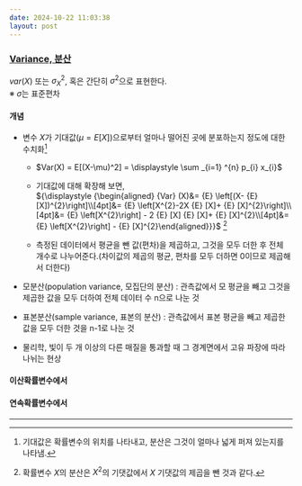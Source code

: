 ```yaml
---
date: 2024-10-22 11:03:38
layout: post
---
```






### [Variance, 분산](https://ko.wikipedia.org/wiki/%EB%B6%84%EC%82%B0)
${var} (X)$ 또는 $\sigma _{X}^2$, 혹은 간단히 $\sigma ^2$으로 표현한다.  
※ $\sigma$는 표준편차  

#### 개념
- 변수 $X$가 기대값($\mu = E[X]$)으로부터 얼마나 떨어진 곳에 분포하는지 정도에 대한 수치화[^001]  
  + $Var(X) = E[(X-\mu)^2] = \displaystyle \sum _{i=1} ^{n} p_{i} x_{i}$  
  + 기대값에 대해 확장해 보면,  
    ${\displaystyle {\begin{aligned} {Var} (X)&= {E} \left[(X- {E} [X])^{2}\right]\\[4pt]&= {E} \left[X^{2}-2X {E} [X]+ {E} [X]^{2}\right]\\[4pt]&= {E} \left[X^{2}\right] - 2 {E} [X] {E} [X]+ {E} [X]^{2}\\[4pt]&= {E} \left[X^{2}\right] - {E} [X]^{2}\end{aligned}}}$ [^002] 

  + 측정된 데이터에서 평균을 뺀 값(편차)을 제곱하고, 그것을 모두 더한 후 전체 개수로 나누어준다.(차이값의 제곱의 평균, 편차를 모두 더하면 0이므로 제곱해서 더한다)  

- 모분산(population variance, 모집단의 분산) : 관측값에서 모 평균을 빼고 그것을 제곱한 값을 모두 더하여 전체 데이터 수 n으로 나눈 것  
- 표본분산(sample variance, 표본의 분산) : 관측값에서 표본 평균을 빼고 제곱한 값을 모두 더한 것을 n-1로 나눈 것  

- 물리학, 빛이 두 개 이상의 다른 매질을 통과할 때 그 경계면에서 고유 파장에 따라 나뉘는 현상

#### 이산확률변수에서  


#### 연속확률변수에서  



---

[^001]: 기대값은 확률변수의 위치를 나타내고, 분산은 그것이 얼마나 넓게 퍼져 있는지를 나타냄.  
[^002]: 확률변수 $X$의 분산은 $X^2$의 기댓값에서 $X$ 기댓값의 제곱을 뺀 것과 같다.




